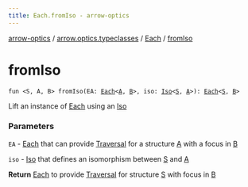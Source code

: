 ```yaml
---
title: Each.fromIso - arrow-optics
---
```


[arrow-optics](../../index.html) / [arrow.optics.typeclasses](../index.html) / [Each](index.html) / [fromIso](./from-iso.html)

# fromIso

`fun <S, A, B> fromIso(EA: `[`Each`](index.html)`<`[`A`](from-iso.html#A)`, `[`B`](from-iso.html#B)`>, iso: `[`Iso`](../../arrow.optics/-iso.html)`<`[`S`](from-iso.html#S)`, `[`A`](from-iso.html#A)`>): `[`Each`](index.html)`<`[`S`](from-iso.html#S)`, `[`B`](from-iso.html#B)`>`

Lift an instance of [Each](index.html) using an [Iso](../../arrow.optics/-iso.html)

### Parameters

`EA` - [Each](index.html) that can provide [Traversal](../../arrow.optics/-traversal.html) for a structure [A](from-iso.html#A) with a focus in [B](from-iso.html#B)

`iso` - [Iso](../../arrow.optics/-iso.html) that defines an isomorphism between [S](from-iso.html#S) and [A](from-iso.html#A)

**Return**
[Each](index.html) to provide [Traversal](../../arrow.optics/-traversal.html) for structure [S](from-iso.html#S) with focus in [B](from-iso.html#B)

